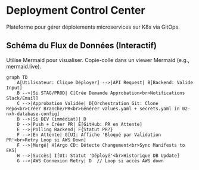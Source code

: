 # Deployment Control Center

Plateforme pour gérer déploiements microservices sur K8s via GitOps.

## Schéma du Flux de Données (Interactif)

Utilise Mermaid pour visualiser. Copie-colle dans un viewer Mermaid (e.g., mermaid.live).

```mermaid
graph TD
    A[Utilisateur: Clique Déployer] -->|API Request| B[Backend: Valide Input]
    B -->|Si STAG/PROD| C[Crée Demande Approbation<br>Notifications Slack/Email]
    C -->|Approbation Validée| D[Orchestration Git: Clone Repo<br>Créer Branche/PR<br>Générer values.yaml + secrets.yaml in 02-nxh-database-config]
    B -->|Si DEV (immédiat)| D
    D -->|Push + Créer PR| E[GitHub: PR en Attente]
    E -->|Polling Backend| F{Statut PR?}
    F -->|En Attente| G[UI: Affiche 'Bloqué par Validation PR'<br>Retry Loop si AWS Down]
    F -->|Mergé| H[Argo CD: Détecte Changement<br>Sync Manifests to EKS]
    H -->|Succès| I[UI: Statut 'Déployé'<br>Historique DB Update]
    G -->|AWS Connexion Retry| D  // Loop si accès AWS down